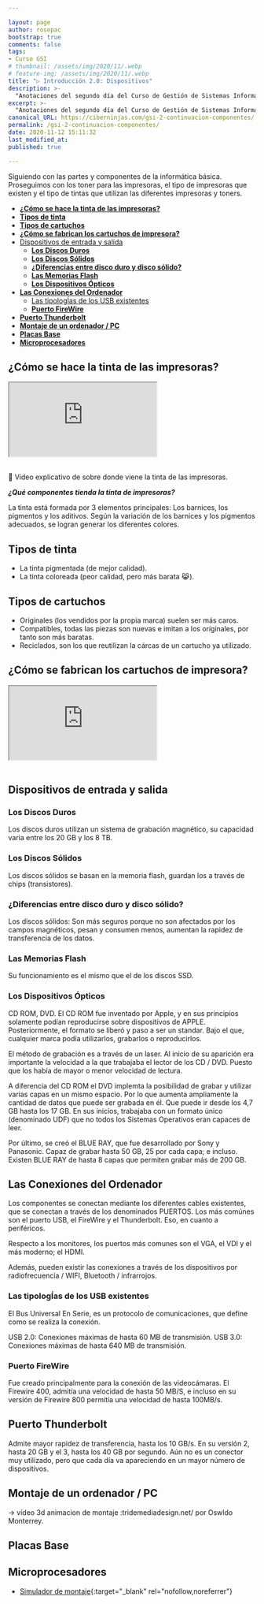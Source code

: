 ```yaml
---

layout: page
author: rosepac
bootstrap: true
comments: false
tags:
- Curso GSI
# thumbnail: /assets/img/2020/11/.webp
# feature-img: /assets/img/2020/11/.webp
title: "▷ Introducción 2.0: Dispositivos"
description: >-
  "Anotaciones del segundo día del Curso de Gestión de Sistemas Informáticos, seguimos conociendo los componentes que existen.."
excerpt: >-
  "Anotaciones del segundo día del Curso de Gestión de Sistemas Informáticos, seguimos conociendo los componentes que existen.."
canonical_URL: https://ciberninjas.com/gsi-2-continuacion-componentes/
permalink: /gsi-2-continuacion-componentes/
date: 2020-11-12 15:11:32
last_modified_at: 
published: true

---
```


Siguiendo con las partes y componentes de la informática básica. Proseguimos con los toner para las impresoras, el tipo de impresoras que existen y el tipo de tintas que utilizan las diferentes impresoras y toners.

- [**¿Cómo se hace la tinta de las impresoras?**](#cómo-se-hace-la-tinta-de-las-impresoras)
- [**Tipos de tinta**](#tipos-de-tinta)
- [**Tipos de cartuchos**](#tipos-de-cartuchos)
- [**¿Cómo se fabrican los cartuchos de impresora?**](#cómo-se-fabrican-los-cartuchos-de-impresora)
- [Dispositivos de entrada y salida](#dispositivos-de-entrada-y-salida)
  - [**Los Discos Duros**](#los-discos-duros)
  - [**Los Discos Sólidos**](#los-discos-sólidos)
  - [**¿Diferencias entre disco duro y disco sólido?**](#diferencias-entre-disco-duro-y-disco-sólido)
  - [**Las Memorias Flash**](#las-memorias-flash)
  - [**Los Dispositivos Ópticos**](#los-dispositivos-ópticos)
- [**Las Conexiones del Ordenador**](#las-conexiones-del-ordenador)
  - [Las tipologÍas de los USB existentes](#las-tipologías-de-los-usb-existentes)
  - [**Puerto FireWire**](#puerto-firewire)
- [**Puerto Thunderbolt**](#puerto-thunderbolt)
- [**Montaje de un ordenador / PC**](#montaje-de-un-ordenador--pc)
- [**Placas Base**](#placas-base)
- [**Microprocesadores**](#microprocesadores)

## **¿Cómo se hace la tinta de las impresoras?**

<div class="embed-responsive embed-responsive-16by9">
  <iframe class="embed-responsive-item" src="https://www.youtube-nocookie.com/embed/erM001zhkSM" allowfullscreen></iframe>
</div><br/>

🎥 Vídeo explicativo de sobre donde viene la tinta de las impresoras.

***¿Qué componentes tienda la tinta de impresoras?***

La tinta está formada por 3 elementos principales: Los barnices, los pigmentos y los aditivos. Según la variación de los barnices y los pigmentos adecuados, se logran generar los diferentes colores.

## **Tipos de tinta**

- La tinta pigmentada (de mejor calidad).
- La tinta coloreada (peor calidad, pero más barata 😹).

## **Tipos de cartuchos**

- Originales (los vendidos por la propia marca) suelen ser más caros.
- Compatibles, todas las piezas son nuevas e imitan a los oríginales, por tanto son más baratas.
- Reciclados, son los que reutilizan la cárcas de un cartucho ya utilizado.

## **¿Cómo se fabrican los cartuchos de impresora?**

<div class="embed-responsive embed-responsive-16by9">
  <iframe class="embed-responsive-item" src="https://www.youtube-nocookie.com/embed/hn93UppN9kU" allowfullscreen></iframe>
</div><br/>

## Dispositivos de entrada y salida

### **Los Discos Duros**

Los discos duros utilizan un sistema de grabación magnético, su capacidad varia entre los 20 GB y los 8 TB.

### **Los Discos Sólidos**

Los discos sólidos se basan en la memoria flash, guardan los a través de chips (transistores).

### **¿Diferencias entre disco duro y disco sólido?**

Los discos sólidos: Son más seguros porque no son afectados por los campos magnéticos, pesan y consumen menos, aumentan la rapidez de transferencia de los datos.

### **Las Memorias Flash**

Su funcionamiento es el mismo que el de los discos SSD.

### **Los Dispositivos Ópticos**

CD ROM, DVD. El CD ROM fue inventado por Apple, y en sus principios solamente podían reproducirse sobre dispositivos de APPLE. Posteriormente, el formato se liberó y paso a ser un standar. Bajo el que, cualquier marca podía utilizarlos, grabarlos o reproducirlos.

El método de grabación es a través de un laser. Al inicio de su aparición era importante la velocidad a la que trabajaba el lector de los CD / DVD. Puesto que los había de mayor o menor velocidad de lectura.

A diferencia del CD ROM el DVD implemta la posibilidad de grabar y utilizar varias capas en un mismo espacio. Por lo que aumenta ampliamente la cantidad de datos que puede ser grabada en él. Que puede ir desde los 4,7 GB hasta los 17 GB. En sus inicios, trabajaba con un formato único (denominado UDF) que no todos los Sistemas Operativos eran capaces de leer.

Por último, se creó el BLUE RAY, que fue desarrollado por Sony y Panasonic. Capaz de grabar hasta 50 GB, 25 por cada capa; e incluso. Existen BLUE RAY de hasta 8 capas que permiten grabar más de 200 GB.

## **Las Conexiones del Ordenador**

Los componentes se conectan mediante los diferentes cables existentes, que se conectan a través de los denominados PUERTOS. Los más comúnes son el puerto USB, el FireWire y el Thunderbolt. Eso, en cuanto a periféricos.

Respecto a los monitores, los puertos más comunes son el VGA, el VDI y el más moderno; el HDMI.

Además, pueden existir las conexiones a través de los dispositivos por radiofrecuencia / WIFI, Bluetooth / infrarrojos.

### Las tipologÍas de los USB existentes

El Bus Universal En Serie, es un protocolo de comunicaciones, que define como se realiza la conexión.

USB 2.0: Conexiones máximas de hasta 60 MB de transmisión.
USB 3.0: Conexiones máximas de hasta 640 MB de transmisión.

### **Puerto FireWire**

Fue creado principalmente para la conexión de las videocámaras. El Firewire 400, admitía una velocidad de hasta 50 MB/S, e incluso en su versión de Firewire 800 permitía una velocidad de hasta 100MB/s.

## **Puerto Thunderbolt**

Admite mayor rapidez de transferencia, hasta los 10 GB/s. En su versión 2, hasta 20 GB y el 3, hasta los 40 GB por segundo. Aún no es un conector muy utilizado, pero que cada día va apareciendo en un mayor número de dispositivos.

## **Montaje de un ordenador / PC**

-> vídeo 3d animacion de montaje :tridemediadesign.net/ por Oswldo Monterrey.

## **Placas Base**

## **Microprocesadores**


- [Simulador de montaje](http://tecno.iesvegadelturia.es/simulador/){:target="_blank" rel="nofollow,noreferrer"}